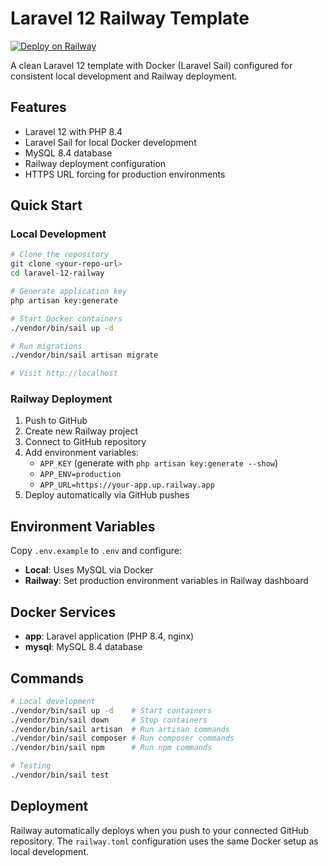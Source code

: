 # Laravel 12 Railway Template

[![Deploy on Railway](https://railway.com/button.svg)](https://railway.com/deploy/laravel-12-php-84-mysql-84?referralCode=r8uelI)

A clean Laravel 12 template with Docker (Laravel Sail) configured for consistent local development and Railway deployment.

## Features

- Laravel 12 with PHP 8.4
- Laravel Sail for local Docker development
- MySQL 8.4 database
- Railway deployment configuration
- HTTPS URL forcing for production environments

## Quick Start

### Local Development

```bash
# Clone the repository
git clone <your-repo-url>
cd laravel-12-railway

# Generate application key
php artisan key:generate

# Start Docker containers
./vendor/bin/sail up -d

# Run migrations
./vendor/bin/sail artisan migrate

# Visit http://localhost
```

### Railway Deployment

1. Push to GitHub
2. Create new Railway project
3. Connect to GitHub repository
4. Add environment variables:
   - `APP_KEY` (generate with `php artisan key:generate --show`)
   - `APP_ENV=production`
   - `APP_URL=https://your-app.up.railway.app`
5. Deploy automatically via GitHub pushes

## Environment Variables

Copy `.env.example` to `.env` and configure:

- **Local**: Uses MySQL via Docker
- **Railway**: Set production environment variables in Railway dashboard

## Docker Services

- **app**: Laravel application (PHP 8.4, nginx)
- **mysql**: MySQL 8.4 database

## Commands

```bash
# Local development
./vendor/bin/sail up -d    # Start containers
./vendor/bin/sail down     # Stop containers
./vendor/bin/sail artisan  # Run artisan commands
./vendor/bin/sail composer # Run composer commands
./vendor/bin/sail npm      # Run npm commands

# Testing
./vendor/bin/sail test
```

## Deployment

Railway automatically deploys when you push to your connected GitHub repository. The `railway.toml` configuration uses the same Docker setup as local development.